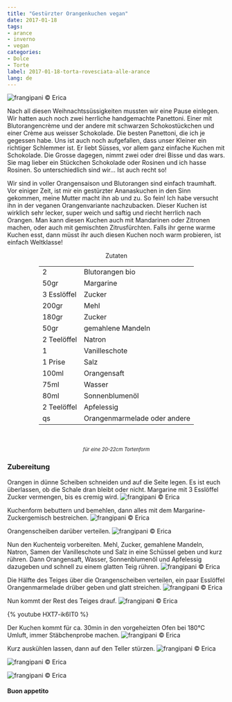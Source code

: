 ```yaml
---
title: "Gestürzter Orangenkuchen vegan"
date: 2017-01-18
tags:
- arance
- inverno
- vegan
categories:
- Dolce
- Torte
label: 2017-01-18-torta-rovesciata-alle-arance
lang: de
---
```

![](../2017-01-18-torta-rovesciata-alle-arance-vegan/header.jpg "frangipani © Erica")

Nach all diesen Weihnachtssüssigkeiten mussten wir eine Pause einlegen. Wir hatten auch noch zwei herrliche handgemachte Panettoni. Einer mit Blutorangencrème und der andere mit schwarzen Schokostückchen und einer Crème aus weisser Schokolade. Die besten Panettoni, die ich je gegessen habe. Uns ist auch noch aufgefallen, dass unser Kleiner ein richtiger Schlemmer ist. Er liebt Süsses, vor allem ganz einfache Kuchen mit Schokolade. Die Grosse dagegen, nimmt zwei oder drei Bisse und das wars. Sie mag lieber ein Stückchen Schokolade oder Rosinen und ich hasse Rosinen. So unterschiedlich sind wir... Ist auch recht so!

Wir sind in voller Orangensaison und Blutorangen sind einfach traumhaft. Vor einiger Zeit, ist mir ein gestürzter Ananaskuchen in den Sinn gekommen, meine Mutter macht ihn ab und zu. So fein! Ich habe versucht ihn in der veganen Orangenvariante nachzubacken. Dieser Kuchen ist wirklich sehr lecker, super weich und saftig und riecht herrlich nach Orangen. Man kann diesen Kuchen auch mit Mandarinen oder Zitronen machen, oder auch mit gemischten Zitrusfürchten. Falls ihr gerne warme Kuchen esst, dann müsst ihr auch diesen Kuchen noch warm probieren, ist einfach Weltklasse!

<div id="wrapper" style="text-align: center">
  <div id="yourdiv" style="display: inline-block;">
    <div class="ingredients">
      <div class="ingredients-title">Zutaten</div>
      <table>
        <tbody>
          <tr>
            <td>2</td>
            <td>Blutorangen bio</td>
          </tr>
          <tr>
            <td>50gr</td>
            <td>Margarine</td>        
          </tr>
          <tr>
            <td>3 Esslöffel</td>
            <td>Zucker</td>
          </tr>
          <tr>
            <td>200gr</td>
            <td>Mehl</td>
          </tr>
          <tr>
            <td>180gr</td>
            <td>Zucker</td>
          </tr>
          <tr>
            <td>50gr</td>
            <td>gemahlene Mandeln</td>
          </tr>
          <tr>
            <td>2 Teelöffel</td>
            <td>Natron</td>
          </tr>
          <tr>
            <td>1</td>
            <td>Vanilleschote</td>
          </tr>
          <tr>
            <td>1 Prise</td>
            <td>Salz</td>
          </tr>
          <tr>
            <td>100ml</td>
            <td>Orangensaft</td>
          </tr>
          <tr>
            <td>75ml</td>
            <td>Wasser</td>        
          </tr>
          <tr>
            <td>80ml</td>
            <td>Sonnenblumenöl</td>
          </tr>
          <tr>
            <td>2 Teelöffel</td>
            <td>Apfelessig</td>
          </tr>
          <tr>
            <td>qs</td>
            <td>Orangenmarmelade oder andere</td>
          </tr>
        </tbody>
      </table>
      <br></br>
      <i class="pull-right" style="font-size: 80%;">für eine 20-22cm Tortenform</i>
    </div>
  </div>
</div>


<h3>
  <font color="grey">
    <i class="fa-solid fa-gears"></i>
  </font> Zubereitung
</h3>

Orangen in dünne Scheiben schneiden und auf die Seite legen. Es ist euch überlassen, ob die Schale dran bleibt oder nicht. Margarine mit 3 Esslöffel Zucker vermengen, bis es cremig wird.
![](../2017-01-18-torta-rovesciata-alle-arance-vegan/margarina.jpg "frangipani © Erica")

Kuchenform bebuttern und bemehlen, dann alles mit dem Margarine-Zuckergemisch bestreichen.
![](../2017-01-18-torta-rovesciata-alle-arance-vegan/base.jpg "frangipani © Erica")

Orangenscheiben darüber verteilen.
![](../2017-01-18-torta-rovesciata-alle-arance-vegan/arance.jpg "frangipani © Erica")

Nun den Kuchenteig vorbereiten. Mehl, Zucker, gemahlene Mandeln, Natron, Samen der Vanilleschote und Salz in eine Schüssel geben und kurz rühren. Dann Orangensaft, Wasser, Sonnenblumenöl und Apfelessig dazugeben und schnell zu einem glatten Teig rühren.
![](../2017-01-18-torta-rovesciata-alle-arance-vegan/impasto.jpg "frangipani © Erica")

Die Hälfte des Teiges über die Orangenscheiben verteilen, ein paar Esslöffel Orangenmarmelade drüber geben und glatt streichen.
![](../2017-01-18-torta-rovesciata-alle-arance-vegan/marmellata.jpg "frangipani © Erica")

Nun kommt der Rest des Teiges drauf.
![](../2017-01-18-torta-rovesciata-alle-arance-vegan/teglia.jpg "frangipani © Erica")

{% youtube HXT7-ik6IT0 %}

Der Kuchen kommt für ca. 30min in den vorgeheizten Ofen bei 180°C Umluft, immer Stäbchenprobe machen.
![](../2017-01-18-torta-rovesciata-alle-arance-vegan/sfornata.jpg "frangipani © Erica")

Kurz auskühlen lassen, dann auf den Teller stürzen.
![](../2017-01-18-torta-rovesciata-alle-arance-vegan/risultato1.jpg "frangipani © Erica")

![](../2017-01-18-torta-rovesciata-alle-arance-vegan/risultato2.jpg "frangipani © Erica")

![](../2017-01-18-torta-rovesciata-alle-arance-vegan/risultato3.jpg "frangipani © Erica")


<h4>Buon appetito
  <font color="red">
    <i class="fa-regular fa-face-smile"></i>
  </font>
</h4>
